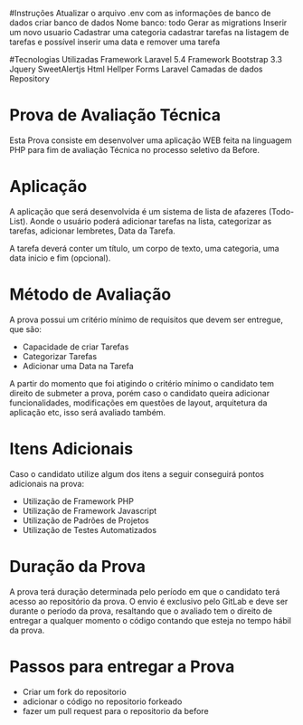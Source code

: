 #Instruções
Atualizar o arquivo .env com as informações de banco de dados 
criar banco de dados Nome banco: todo
Gerar as migrations
Inserir um novo usuario
Cadastrar uma categoria
cadastrar tarefas
na listagem de tarefas e possível inserir uma data e remover uma tarefa

#Tecnologias Utilizadas
Framework Laravel 5.4
Framework Bootstrap 3.3
Jquery
SweetAlertjs
Html Hellper Forms Laravel
Camadas de dados Repository



# Prova de Avaliação Técnica

Esta Prova consiste em desenvolver uma aplicação WEB feita na linguagem PHP para fim de avaliação Técnica no processo seletivo da Before.

# Aplicação

A aplicação que será desenvolvida é um sistema de lista de afazeres (Todo-List). Aonde o usuário poderá adicionar tarefas na lista, categorizar as tarefas, adicionar lembretes, Data da Tarefa.

A tarefa deverá conter um título, um corpo de texto, uma categoria, uma data inicio e fim (opcional).

# Método de Avaliação

A prova possui um critério mínimo de requisitos que devem ser entregue, que são:

 - Capacidade de criar Tarefas
 - Categorizar Tarefas
 - Adicionar uma Data na Tarefa

A partir do momento que foi atigindo o critério mínimo o candidato tem direito de submeter a prova, porém caso o candidato queira adicionar funcionalidades, modificações em questões de layout, arquitetura da aplicação etc, isso será avaliado também.

# Itens Adicionais

Caso o candidato utilize algum dos itens a seguir conseguirá pontos adicionais na prova:

 - Utilização de Framework PHP
 - Utilização de Framework Javascript
 - Utilização de Padrões de Projetos
 - Utilização de Testes Automatizados


# Duração da Prova

A prova terá duração determinada pelo período em que o candidato terá acesso ao repositório da prova. O envio é exclusivo pelo GitLab e deve ser durante o período da prova, resaltando que o avaliado tem o direito de entregar a qualquer momento o código contando que esteja no tempo hábil da prova.

# Passos para entregar a Prova

 - Criar um fork do repositorio
 - adicionar o código no repositorio forkeado
 - fazer um pull request para o repositorio da before